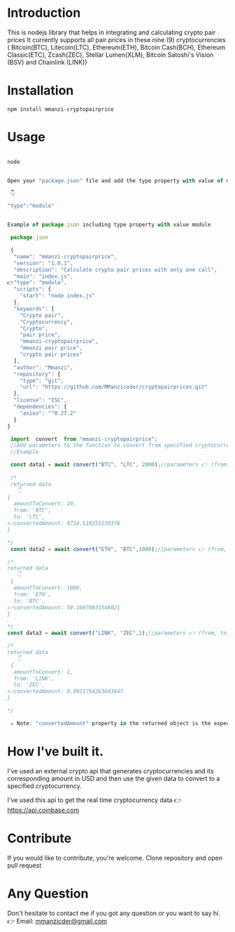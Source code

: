 # Introduction

This is nodejs library that helps in integrating and calculating crypto pair prices
It currently supports all pair prices in these nine (9)  cryptocurrencies ( Bitcoin(BTC), Litecoin(LTC), Ethereum(ETH), Bitcoin Cash(BCH), Ethereum Classic(ETC), Zcash(ZEC), Stellar Lumen(XLM), Bitcoin Satoshi's Vision (BSV) and Chainlink (LINK))

# Installation

```npm install mmanzi-cryptopairprice```

# Usage 

```js

node


Open your "package.json" file and add the type property with value of module

 👇

"type":"module"


Example of package.json including type property with value module 

 package.json

 {
  "name": "mmanzi-cryptopairprice",
  "version": "1.0.1",
  "description": "Calculate crypto pair prices with only one call",
  "main": "index.js",
👉"type": "module",
  "scripts": {
    "start": "node index.js"
  },
  "keywords": [
    "Crypto pair",
    "Cryptocurrency",
    "Crypto",
    "pair price",
    "mmanzi-cryptopairprice",
    "mmanzi pair price",
    "crypto pair prices"
  ],
  "author": "Mmanzi",
  "repository": {
    "type": "git",
    "url": "https://github.com/MManzicoder/cryptopairprices.git"
  },
  "license": "ISC",
  "dependencies": {
    "axios": "^0.27.2"
  }
}

 import  convert  from "mmanzi-cryptopairprice";
 //Add parameters to the function to convert from specified cryptocurrency to another
 //Example

 const data1 = await convert("BTC", "LTC", 2000);//parameters 👉 (from, to, amount)
   
 /*
 returned data
   👇
{
  amountToConvert: 20,
  from: 'BTC',
  to: 'LTC',
👉convertedAmount: 9718.519251139376
}

*/
 const data2 = await convert("ETH", "BTC",1000);//parameters 👉 (from, to, amount)

/*
returned data
   👇
 {
  amountToConvert: 1000,
  from: 'ETH',
  to: 'BTC',
👉convertedAmount: 59.16970031548021
}

*/
const data3 = await convert("LINK", "ZEC",1);//parameters 👉 (from, to, amount)

/*
returned data
   👇
 {
  amountToConvert: 1,
  from: 'LINK',
  to: 'ZEC',
👉convertedAmount: 0.0921754263643847
}

*/

 ⚠️ Note: "convertedAmount" property in the returned object is the expected converted amount.


 ```
# How I've built it.

I've used an external crypto api that generates cryptocurrencies and its corresponding amount in USD and then use the given data to convert to a specified cryptocurrency.

I've used this api to get the real time cryptocurrency data 👉 https://api.coinbase.com

# Contribute

If you would like to contribute, you're welcome. Clone repository and open pull request

# Any Question

Don't hesitate to contact me if you got any question or you want to say hi. 
👉 Email: mmanzicder@gmail.com
